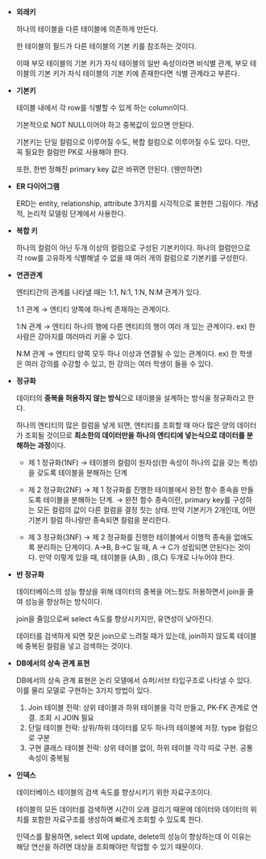 - **외래키**

  하나의 테이블을 다른 테이블에 의존하게 만든다.

  한 테이블의 필드가 다른 테이블의 기본 키를 참조하는 것이다.

  이때 부모 테이블의 기본 키가 자식 테이블의 일반 속성이라면 비식별 관계, 부모 테이블의 기본 키가 자식 테이블의 기본 키에 존재한다면 식별 관계라고 부른다.


- **기본키**

  테이블 내에서 각 row를 식별할 수 있게 하는 column이다.

  기본적으로 NOT NULL이어야 하고 중복값이 있으면 안된다.

  기본키는 단일 컬럼으로 이루어질 수도, 복합 컬럼으로 이루어질 수도 있다. 다만, 꼭 필요한 컬럼만 PK로 사용해야 한다.

  또한, 한번 정해진 primary key 값은 바뀌면 안된다. (웬만하면)


- **ER 다이어그램**

  ERD는 entity, relationship, attribute 3가지를 시각적으로 표현한 그림이다. 개념적, 논리적 모델링 단계에서 사용한다.


- **복합 키**

  하나의 컬럼이 아닌 두개 이상의 컬럼으로 구성된 기본키이다. 하나의 컬럼만으로 각 row를 고유하게 식별해낼 수 없을 때 여러 개의 컬럼으로 기본키를 구성한다.


- **연관관계**

  엔티티간의 관계를 나타낼 때는 1:1, N:1, 1:N, N:M 관계가 있다.

  1:1 관계 → 엔티티 양쪽에 하나씩 존재하는 관계이다.

  1:N 관계 → 엔티티 하나의 행에 다른 엔티티의 행이 여러 개 있는 관계이다. ex) 한 사람은 강아지를 여러마리 키울 수 있다.

  N:M 관계 → 엔티티 양쪽 모두 하나 이상과 연결될 수 있는 관계이다. ex) 한 학생은 여러 강의를 수강할 수 있고, 한 강의는 여러 학생이 들을 수 있다.


- **정규화**

  데이터의 **중복을 허용하지 않는 방식**으로 테이블을 설계하는 방식을 정규화라고 한다.

  하나의 엔티티의 많은 컬럼을 넣게 되면, 엔티티를 조회할 때 마다 많은 양의 데이터가 조회될 것이므로 **최소한의 데이터만을 하나의 엔티티에 넣는식으로 데이터를 분해하는 과정**이다.

  - 제 1 정규화(1NF) → 테이블의 컬럼이 원자성(한 속성이 하나의 값을 갖는 특성)을 갖도록 테이블을 분해하는 단계

  - 제 2 정규화(2NF) → 제 1 정규화를 진행한 테이블에서 완전 함수 종속을 만들도록 테이블을 분해하는 단계. → 완전 함수 종속이란, primary key를 구성하는 모든 컬럼의 값이 다른 컬럼을 결정 짓는 상태. 만약 기본키가 2개인데, 어떤 기본키 컬럼 하나랑만 종속되면 컬럼을 분리한다.

  - 제 3 정규화(3NF) → 제 2 정규화를 진행한 테이블에서 이행적 종속을 없애도록 분리하는 단계이다. A→B, B→C 일 때, A → C가 성립되면 안된다는 것이다. 만약 이렇게 있을 때, 테이블을 (A,B) , (B,C) 두개로 나누어야 한다.


- **반 정규화**

  데이터베이스의 성능 향상을 위해 데이터의 중복을 어느정도 허용하면서 join을 줄여 성능을 향상하는 방식이다.

  join을 줄임으로써 select 속도를 향상시키지만, 유연성이 낮아진다.

  데이터를 검색하게 되면 잦은 join으로 느려질 때가 있는데, join하지 않도록 테이블에 중복된 컬럼을 넣고 검색하는 것이다.


- **DB에서의 상속 관계 표현**

  DB에서의 상속 관계 표현은 논리 모델에서 슈퍼/서브 타입구조로 나타낼 수 있다. 이를 물리 모델로 구현하는 3가지 방법이 있다.

    1. Join 테이블 전략: 상위 테이블과 하위 테이블을 각각 만들고, PK-FK 관계로 연결. 조회 시 JOIN 필요
    2. 단일 테이블 전략:  상위/하위 데이터를 모두 하나의 테이블에 저장. type 컬럼으로 구분
    3. 구현 클래스 테이블 전략:  상위 테이블 없이, 하위 테이블 각각 따로 구현. 공통 속성이 중복됨


- **인덱스**

  데이터베이스 테이블의 검색 속도를 향상시키기 위한 자료구조이다.

  테이블의 모든 데이터를 검색하면 시간이 오래 걸리기 때문에 데이터와 데이터의 위치를 포함한 자료구조를 생성하여 빠르게 조회할 수 있도록 한다.

  인덱스를 활용하면, select 외에 update, delete의 성능이 향상하는데 이 이유는 해당 연산을 하려면 대상을 조회해야만 작업할 수 있기 때문이다.